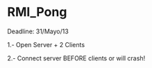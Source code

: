 RMI_Pong
========

Deadline: 31/Mayo/13


1.- Open Server + 2 Clients

2.- Connect server BEFORE clients or will crash!

